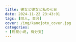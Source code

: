```yaml
---
title: 彼女と彼女と私の七日
date: 2024-11-22 23:43:01
tags: [同人, 百合]
cover: /img/kanojoto_cover.jpg
categories:
- [视觉小说, 有分支]
---
```


